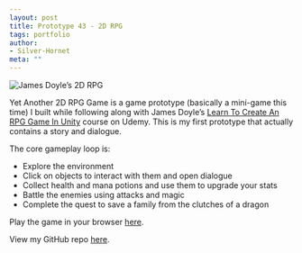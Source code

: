 ```yaml
---
layout: post
title: Prototype 43 - 2D RPG
tags: portfolio
author:
- Silver-Hornet
meta: ""
---
```


![James Doyle’s 2D RPG]({{site.url}}/2d-rpg.png)

Yet Another 2D RPG Game is a game prototype (basically a mini-game this time) I built while following along with James Doyle’s [Learn To Create An RPG Game In Unity](https://www.udemy.com/course/unity2drpg/) course on Udemy. This is my first prototype that actually contains a story and dialogue.

The core gameplay loop is:

- Explore the environment
- Click on objects to interact with them and open dialogue
- Collect health and mana potions and use them to upgrade your stats
- Battle the enemies using attacks and magic
- Complete the quest to save a family from the clutches of a dragon

Play the game in your browser [here](https://play.unity.com/mg/other/james-doyle-s-2d-rpg).

View my GitHub repo [here](https://github.com/silver-hornet/james-doyle-rpg).